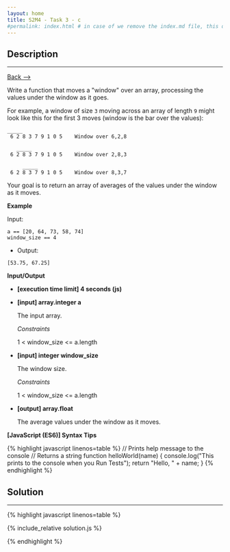```yaml
---
layout: home
title: S2M4 - Task 3 - c
#permalink: index.html # in case of we remove the index.md file, this doc will be the index page
---
```


<div class="row">
<div class="columnStmt" markdown="1">

##  Description
------

[Back --> ](../README.md) 

Write a function that moves a "window" over an array, processing the values under the window as it goes.

For example, a window of size `3` moving across an array of length `9` might look like this for the first 3 moves (window is the bar over the values):

```
_____
 6 2 8 3 7 9 1 0 5    Window over 6,2,8

   _____
 6 2 8 3 7 9 1 0 5    Window over 2,8,3

     _____
 6 2 8 3 7 9 1 0 5    Window over 8,3,7
```

Your goal is to return an array of averages of the values under the window as it moves.

**Example**

Input:

```
a == [20, 64, 73, 58, 74]
window_size == 4
```

-   Output:

```
[53.75, 67.25]
```

**Input/Output**

* **[execution time limit] 4 seconds (js)**

* **[input] array.integer a**

    The input array.

    *Constraints*

    1 < window_size <= a.length

* **[input] integer window_size**

    The window size.

    *Constraints*

    1 < window_size <= a.length

* **[output] array.float**

    The average values under the window as it moves.

**[JavaScript (ES6)] Syntax Tips**

{% highlight javascript linenos=table %}
// Prints help message to the console
// Returns a string
function helloWorld(name) {
    console.log("This prints to the console when you Run Tests");
    return "Hello, " + name;
}
{% endhighlight %}

</div>
<div class="columnSol" markdown="1">

## Solution
------

{% highlight javascript linenos=table %}

{% include_relative solution.js %}

{% endhighlight %}

</div>
</div>